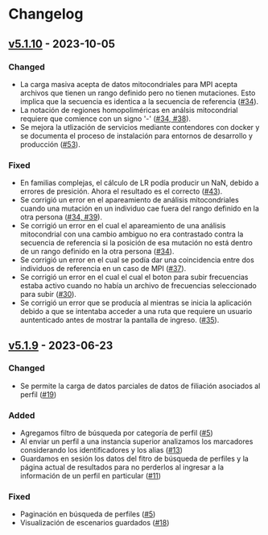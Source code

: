 # Changelog

## [v5.1.10] - 2023-10-05

### Changed

- La carga masiva acepta de datos mitocondriales para MPI acepta archivos que
  tienen un rango definido pero no tienen mutaciones. Esto implica que la
  secuencia es identica a la secuencia de referencia
  ([#34](https://github.com/fundacion-sadosky/genis/issues/34)).
- La notación de regiones homopoliméricas en análsis mitocondrial requiere que
  comience con un signo '-'
  ([#34, #38](https://github.com/fundacion-sadosky/genis/issues/34)).
- Se mejora la utlización de servicios mediante contendores con docker y se
  documenta el proceso de instalación para entornos de desarrollo y producción
  ([#53](https://github.com/fundacion-sadosky/genis/issues/53)). 

### Fixed

- En familias complejas, el cálculo de LR podía producir un NaN, debido a
  errores de presición. Ahora el resultado es el correcto
  ([#43](https://github.com/fundacion-sadosky/genis/issues/43)).
- Se corrigió un error en el apareamiento de análisis mitocondriales cuando
  una mutación en un individuo cae fuera del rango definido en la otra 
  persona ([#34, #39](https://github.com/fundacion-sadosky/genis/issues/34)).
- Se corrigió un error en el cual el apareamiento de una análisis mitocondrial
  con una cambio ambiguo no era contrastado contra la secuencia de referencia si
  la posición de esa mutación no está dentro de un rango definido en la otra
  persona ([#34](https://github.com/fundacion-sadosky/genis/issues/34)).
- Se corrigió un error en el cual se podía dar una coincidencia entre dos
  individuos de referencia en un caso de MPI
  ([#37](https://github.com/fundacion-sadosky/genis/issues/37)).
- Se corrigió un error en el cual el cual el boton para subir frecuencias estaba
  activo cuando no había un archivo de frecuencias seleccionado para subir
  ([#30](https://github.com/fundacion-sadosky/genis/issues/30)).
- Se corrigió un error que se producía al mientras se inicia la aplicación
  debido a que se intentaba acceder a una ruta que requiere un usuario
  auntenticado antes de mostrar la pantalla de ingreso.
  ([#35](https://github.com/fundacion-sadosky/genis/issues/35)).

[v5.1.10]: https://github.com/fundacion-sadosky/genis/releases/tag/v5.1.10

## [v5.1.9] - 2023-06-23

### Changed
	
- Se permite la carga de datos parciales de datos de filiación asociados al perfil ([#19](https://github.com/fundacion-sadosky/genis/issues/19))

### Added

- Agregamos filtro de búsqueda por categoría de perfil ([#5](https://github.com/fundacion-sadosky/genis/issues/5))
- Al enviar un perfil a una instancia superior analizamos los marcadores considerando los identificadores y los alias ([#13](https://github.com/fundacion-sadosky/genis/issues/13))
- Guardamos en sesión los datos del fitro de búsqueda de perfiles y la página actual de resultados para no perderlos al ingresar a la información de un perfil en particular ([#11](https://github.com/fundacion-sadosky/genis/issues/11))

### Fixed

- Paginación en búsqueda de perfiles ([#5](https://github.com/fundacion-sadosky/genis/issues/5))
- Visualización de escenarios guardados ([#18](https://github.com/fundacion-sadosky/genis/issues/18))

[v5.1.9]: https://github.com/fundacion-sadosky/genis/releases/tag/v5.1.9
